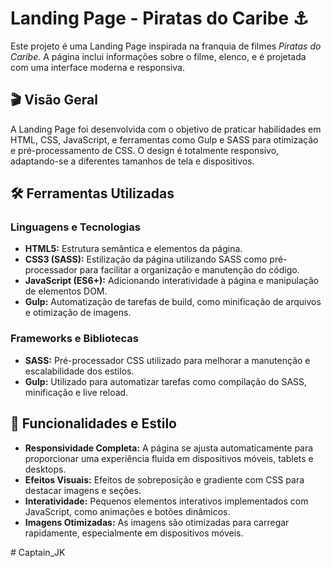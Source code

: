 # Landing Page - Piratas do Caribe ⚓

Este projeto é uma Landing Page inspirada na franquia de filmes *Piratas do Caribe*. A página inclui informações sobre o filme, elenco, e é projetada com uma interface moderna e responsiva.

## 🎬 Visão Geral

A Landing Page foi desenvolvida com o objetivo de praticar habilidades em HTML, CSS, JavaScript, e ferramentas como Gulp e SASS para otimização e pré-processamento de CSS. O design é totalmente responsivo, adaptando-se a diferentes tamanhos de tela e dispositivos.

## 🛠️ Ferramentas Utilizadas

### Linguagens e Tecnologias
- **HTML5:** Estrutura semântica e elementos da página.
- **CSS3 (SASS):** Estilização da página utilizando SASS como pré-processador para facilitar a organização e manutenção do código.
- **JavaScript (ES6+):** Adicionando interatividade à página e manipulação de elementos DOM.
- **Gulp:** Automatização de tarefas de build, como minificação de arquivos e otimização de imagens.
  
### Frameworks e Bibliotecas
- **SASS:** Pré-processador CSS utilizado para melhorar a manutenção e escalabilidade dos estilos.
- **Gulp:** Utilizado para automatizar tarefas como compilação do SASS, minificação e live reload.

## 🎨 Funcionalidades e Estilo

- **Responsividade Completa:** A página se ajusta automaticamente para proporcionar uma experiência fluida em dispositivos móveis, tablets e desktops.
- **Efeitos Visuais:** Efeitos de sobreposição e gradiente com CSS para destacar imagens e seções.
- **Interatividade:** Pequenos elementos interativos implementados com JavaScript, como animações e botões dinâmicos.
- **Imagens Otimizadas:** As imagens são otimizadas para carregar rapidamente, especialmente em dispositivos móveis.


#   C a p t a i n _ J K 
 
 

